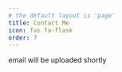 ```yaml
---
# the default layout is 'page'
title: Contact Me 
icon: fas fa-flask
order: 7
---
```



email will be uploaded shortly